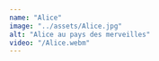 ```yaml
---
name: "Alice"
image: "../assets/Alice.jpg"
alt: "Alice au pays des merveilles"
video: "/Alice.webm"
---
```

